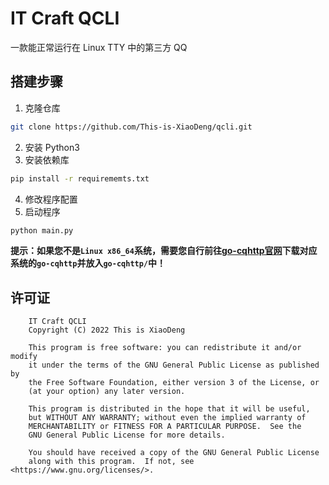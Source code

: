 # IT Craft QCLI

一款能正常运行在 Linux TTY 中的第三方 QQ

## 搭建步骤

1. 克隆仓库
```bash
git clone https://github.com/This-is-XiaoDeng/qcli.git
```
2. 安装 Python3
3. 安装依赖库
```bash
pip install -r requirememts.txt
```
4. 修改程序配置
5. 启动程序
```bash
python main.py
```

__提示：如果您不是`Linux x86_64`系统，需要您自行前往[go-cqhttp官网][1]下载对应系统的`go-cqhttp`并放入`go-cqhttp/`中！__

## 许可证

```
    IT Craft QCLI
    Copyright (C) 2022 This is XiaoDeng

    This program is free software: you can redistribute it and/or modify
    it under the terms of the GNU General Public License as published by
    the Free Software Foundation, either version 3 of the License, or
    (at your option) any later version.

    This program is distributed in the hope that it will be useful,
    but WITHOUT ANY WARRANTY; without even the implied warranty of
    MERCHANTABILITY or FITNESS FOR A PARTICULAR PURPOSE.  See the
    GNU General Public License for more details.

    You should have received a copy of the GNU General Public License
    along with this program.  If not, see <https://www.gnu.org/licenses/>.
```

[1]: https://go-cqhttp.org
